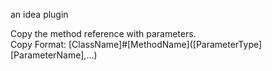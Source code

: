an idea plugin

Copy the method reference with parameters.<br>
Copy Format: [ClassName]#[MethodName]([ParameterType] [ParameterName],...)